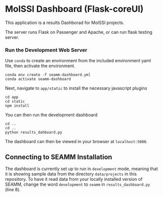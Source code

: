 # MolSSI Dashboard (Flask-coreUI)
This application is a results Dashborad for MolSSI projects.

The server runs Flask on Passenger and Apache, or can run flask testing server.

### Run the Development Web Server

Use `conda` to create an environment from the included environment yaml file, then activate the environment.

```
conda env create -f seamm-dashboard.yml
conda activate seamm-dashboard
```

Next, navigate to `app/static` to install the necessary javascript plugins

```
cd app
cd static
npm install
```

You can then run the development dashboard

```
cd ..
cd ..
python results_dahboard.py
```

The dashboard can then be viewed in your browser at `localhost:5000`.

## Connecting to SEAMM Installation

The dashboard is currently set up to run in `development` mode, meaning that it is showing sample data from the directory `data/projects` in this repository. To have it read data from your locally installed version of SEAMM, change the word `development` to `seamm` in `results_dashboard.py` (line 8).
